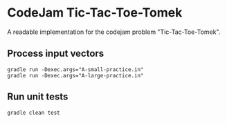 # CodeJam Tic-Tac-Toe-Tomek

A readable implementation for the codejam problem "Tic-Tac-Toe-Tomek".

## Process input vectors

    gradle run -Dexec.args="A-small-practice.in"
    gradle run -Dexec.args="A-large-practice.in"

## Run unit tests

    gradle clean test
